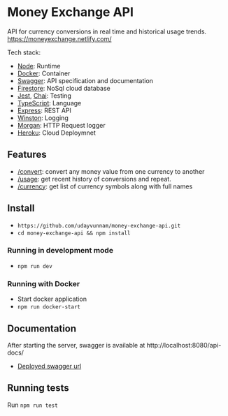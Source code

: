 # Money Exchange API

API for currency conversions in real time and historical usage trends.
https://moneyexchange.netlify.com/

Tech stack:

- [Node](https://angular.io): Runtime
- [Docker](https://www.docker.com): Container
- [Swagger](https://swagger.io): API specification and documentation
- [Firestore](https://firebase.google.com/docs/firestore): NoSql cloud database
- [Jest](https://jestjs.io), [Chai](https://www.chaijs.com): Testing
- [TypeScript](https://www.typescriptlang.org): Language
- [Express](https://expressjs.com): REST API
- [Winston](https://github.com/winstonjs/winston): Logging
- [Morgan](https://github.com/expressjs/morgan): HTTP Request logger
- [Heroku](https://devcenter.heroku.com/): Cloud Deploymnet

## Features

- [/convert](https://moneyexchange.netlify.com/v1/convert): convert any money value from one currency to another
- [/usage](https://moneyexchange.netlify.com/v1/usage): get recent history of conversions and repeat.
- [/currency](https://moneyexchange.netlify.com/v1/currency): get list of currency symbols along with full names

## Install

- `https://github.com/udayvunnam/money-exchange-api.git`
- `cd money-exchange-api && npm install`

### Running in development mode

- `npm run dev`

### Running with Docker

- Start docker application
- `npm run docker-start`

## Documentation

After starting the server, swagger is available at http://localhost:8080/api-docs/

- [Deployed swagger url](https://moneyexchange.netlify.com/api-docs/)

## Running tests

Run `npm run test`
